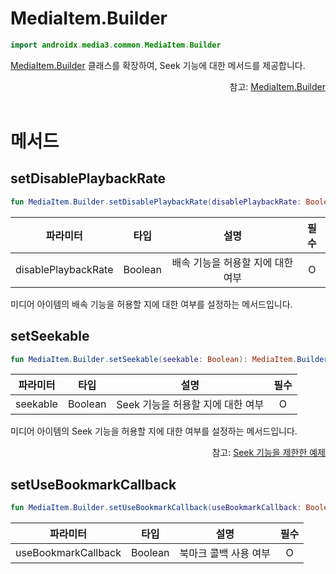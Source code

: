 # MediaItem.Builder

```kotlin
import androidx.media3.common.MediaItem.Builder
```

[MediaItem.Builder](https://developer.android.com/reference/androidx/media3/common/MediaItem.Builder) 클래스를 확장하여, Seek 기능에 대한 메서드를 제공합니다.

<div align="right">
참고: <a href="https://developer.android.com/reference/androidx/media3/common/MediaItem.Builder">MediaItem.Builder</a>
</div>

<br>

# 메서드

## setDisablePlaybackRate

```kotlin
fun MediaItem.Builder.setDisablePlaybackRate(disablePlaybackRate: Boolean): MediaItem.Builder
```

|파라미터|타입|설명|필수|
|:--:|:--:|:--:|:--:|
|disablePlaybackRate|Boolean|배속 기능을 허용할 지에 대한 여부|O|

미디어 아이템의 배속 기능을 허용할 지에 대한 여부를 설정하는 메서드입니다.

## setSeekable

```kotlin
fun MediaItem.Builder.setSeekable(seekable: Boolean): MediaItem.Builder
```

|파라미터|타입|설명|필수|
|:--:|:--:|:--:|:--:|
|seekable|Boolean|Seek 기능을 허용할 지에 대한 여부|O|

미디어 아이템의 Seek 기능을 허용할 지에 대한 여부를 설정하는 메서드입니다. 

<div align="right">
참고: <a href="../../how-to-use/home.md#seek-기능을-제한한-예제">Seek 기능을 제한한 예제</a>
</div>

## setUseBookmarkCallback

```kotlin
fun MediaItem.Builder.setUseBookmarkCallback(useBookmarkCallback: Boolean): MediaItem.Builder
```
|파라미터|타입|설명|필수|
|:--:|:--:|:--:|:--:|
|useBookmarkCallback|Boolean|북마크 콜백 사용 여부|O|
